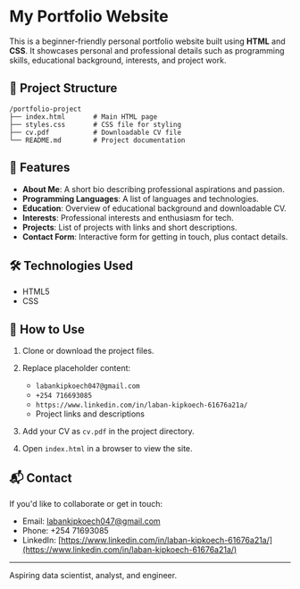 # My Portfolio Website

This is a beginner-friendly personal portfolio website built using **HTML** and **CSS**. It showcases personal and professional details such as programming skills, educational background, interests, and project work.

## 📁 Project Structure

```
/portfolio-project
├── index.html       # Main HTML page
├── styles.css       # CSS file for styling
├── cv.pdf           # Downloadable CV file
└── README.md        # Project documentation
```

## 🧾 Features

* **About Me**: A short bio describing professional aspirations and passion.
* **Programming Languages**: A list of languages and technologies.
* **Education**: Overview of educational background and downloadable CV.
* **Interests**: Professional interests and enthusiasm for tech.
* **Projects**: List of projects with links and short descriptions.
* **Contact Form**: Interactive form for getting in touch, plus contact details.

## 🛠 Technologies Used

* HTML5
* CSS

## 📄 How to Use

1. Clone or download the project files.
2. Replace placeholder content:

   * `labankipkoech047@gmail.com`
   * `+254 716693085`
   * `https://www.linkedin.com/in/laban-kipkoech-61676a21a/`
   * Project links and descriptions
3. Add your CV as `cv.pdf` in the project directory.
4. Open `index.html` in a browser to view the site.

## 📬 Contact

If you'd like to collaborate or get in touch:

* Email: [labankipkoech047@gmail.com](mailto:labankipkoech047@gmail.com)
* Phone: +254 71693085
* LinkedIn: [https://www.linkedin.com/in/laban-kipkoech-61676a21a/](https://www.linkedin.com/in/laban-kipkoech-61676a21a/)
---

Aspiring data scientist, analyst, and engineer.
